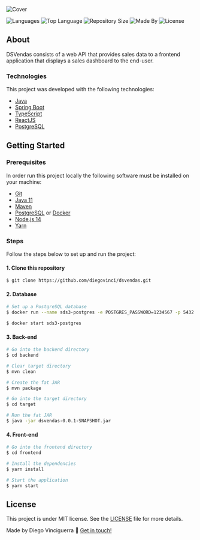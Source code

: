 ![Cover](https://github.com/diegovinci/project-sds3/blob/main/.assets/project-cover.svg)

![Languages](https://img.shields.io/github/languages/count/diegovinci/dsvendas?color=%23FF851D)
![Top Language](https://img.shields.io/github/languages/top/diegovinci/dsvendas?color=%23FF851D)
![Repository Size](https://img.shields.io/github/repo-size/diegovinci/dsvendas?color=%23FF851D)
![Made By](https://img.shields.io/badge/made%20by-diegovinci-%23FF851D)
![License](https://img.shields.io/badge/license-MIT-%23FF851D)

## About
DSVendas consists of a web API that provides sales data to a frontend application that displays a sales dashboard to the end-user.

### Technologies
This project was developed with the following technologies:
  - [Java](https://www.oracle.com/br/java/technologies/javase-jdk11-downloads.html)
  - [Spring Boot](https://spring.io/projects/spring-boot)
  - [TypeScript](https://www.typescriptlang.org)
  - [ReactJS](https://reactjs.org)
  - [PostgreSQL](https://www.postgresql.org)

## Getting Started

### Prerequisites
In order run this project locally the following software must be installed on your machine:
  - [Git](https://git-scm.com)
  - [Java 11](https://www.oracle.com/br/java/technologies/javase-jdk11-downloads.html)
  - [Maven](https://maven.apache.org/download.cgi)
  - [PostgreSQL](https://www.postgresql.org) or [Docker](https://www.docker.com)
  - [Node.js 14](https://nodejs.org/en/)
  - [Yarn](https://yarnpkg.com)

### Steps
Follow the steps below to set up and run the project:

#### 1. Clone this repository
```bash
$ git clone https://github.com/diegovinci/dsvendas.git
```
#### 2. Database
```bash
# Set up a PostgreSQL database
$ docker run --name sds3-postgres -e POSTGRES_PASSWORD=1234567 -p 5432:5432 -d postgres

$ docker start sds3-postgres
```

#### 3. Back-end
```bash
# Go into the backend directory
$ cd backend

# Clear target directory
$ mvn clean

# Create the fat JAR
$ mvn package

# Go into the target directory
$ cd target

# Run the fat JAR
$ java -jar dsvendas-0.0.1-SNAPSHOT.jar

```
#### 4. Front-end
```bash
# Go into the frontend directory
$ cd frontend

# Install the dependencies
$ yarn install

# Start the application
$ yarn start
```
## License
This project is under MIT license. See the [LICENSE](https://github.com/diegovinci/project-sds3/blob/main/LICENSE) file for more details.

Made by Diego Vinciguerra :wave: [Get in touch!](https://www.linkedin.com/in/diegovinci)
